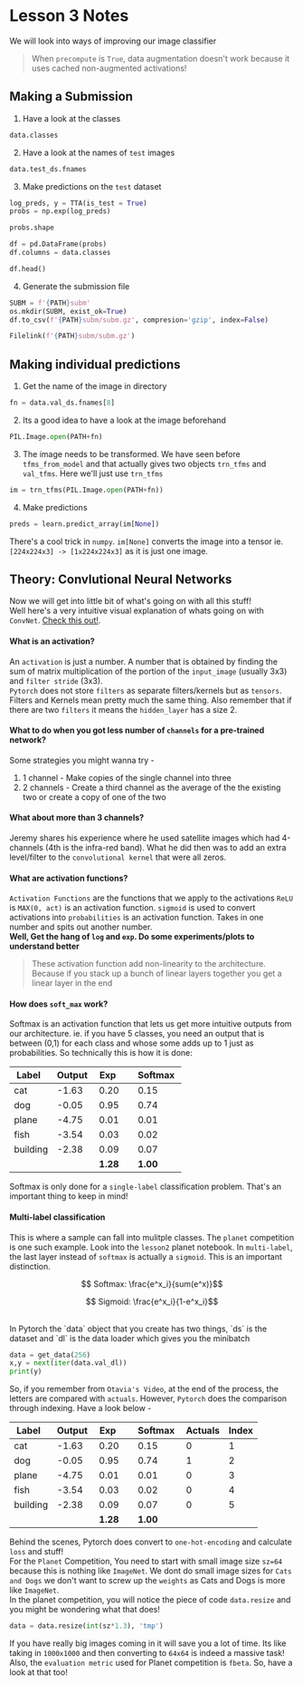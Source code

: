 # Lesson 3 Notes
We will look into ways of improving our image  classifier

>When `precompute` is `True`, data augmentation doesn't work because it uses cached non-augmented activations! 

## Making a Submission

1. Have a look at the classes 
```python
data.classes
```
2. Have a look at the names of `test` images
```python
data.test_ds.fnames
```
3. Make predictions on the `test` dataset
```python
log_preds, y = TTA(is_test = True)
probs = np.exp(log_preds)

probs.shape

df = pd.DataFrame(probs)
df.columns = data.classes

df.head()
```
4. Generate the submission file
```python
SUBM = f'{PATH}subm'
os.mkdir(SUBM, exist_ok=True)
df.to_csv(f'{PATH}subm/subm.gz', compresion='gzip', index=False) 

Filelink(f'{PATH}subm/subm.gz')
```

## Making individual predictions 
1. Get the name of the image in directory
```python
fn = data.val_ds.fnames[8]
```
2. Its a good idea to have a look at the image beforehand
```python
PIL.Image.open(PATH+fn)
```
3. The image needs to be transformed. We have seen before `tfms_from_model` and that actually gives two objects `trn_tfms` and `val_tfms`.
Here we'll just use `trn_tfms`
```python
im = trn_tfms(PIL.Image.open(PATH+fn))
```
4. Make predictions
```python
preds = learn.predict_array(im[None])
```
There's a cool trick in `numpy`. `im[None]` converts the image into a tensor ie. `[224x224x3] -> [1x224x224x3]` as it is just one image.

## Theory: Convlutional Neural Networks
Now we will get into little bit of what's going on with all this stuff!<br>
Well here's a very intuitive visual explanation of whats going on with `ConvNet`. [Check this out!](https://www.youtube.com/watch?v=Oqm9vsf_hvU). 

#### What is an activation?
An `activation` is just a number. A number that is obtained by finding the sum of matrix multiplication of the portion of the `input_image` (usually 3x3) and `filter stride` (3x3).
<br>
`Pytorch` does not store `filters` as separate filters/kernels but as `tensors`. Filters and  Kernels mean pretty much the same thing.
Also remember that if there are two `filters` it means the `hidden_layer` has a size 2.

#### What to do when you got less number of `channels` for a pre-trained network?
Some strategies you might wanna try -
1. 1 channel  - Make copies of the single channel into three
1. 2 channels - Create a third channel as the average of the the existing two or create a copy of one of the two

#### What about more than 3 channels?
Jeremy shares his experience where he used satellite images which had 4-channels (4th is the infra-red band). What he did then was to add an extra level/filter to the `convolutional kernel` that were all zeros.

#### What are activation functions?
`Activation Functions` are the functions that we apply to the activations `ReLU` is `MAX(0, act)` is an activation function. `sigmoid` 
is used to convert activations into `probabilities` is an activation function. Takes in one number and spits out another number.
<br>
**Well, Get the hang of `log` and `exp`. Do some experiments/plots to understand better**

> These activation function add non-linearity to the architecture. Because if you stack up a bunch of linear layers together you get
a linear layer in the end

#### How does `soft_max` work?

Softmax is an activation function that lets us get more intuitive outputs from our architecture. ie. if you have 5 classes, you need an output that is between (0,1) for each class and whose some adds up to 1 just as probabilities. So technically this is how it is done:

|Label   |Output  |Exp      |Softmax  |
|--------|--------|---------|---------|
|cat     |-1.63   |0.20     |0.15     |
|dog     |-0.05   |0.95     |0.74     |
|plane   |-4.75   |0.01     |0.01     |
|fish    |-3.54   |0.03     |0.02     |
|building|-2.38   |0.09     |0.07     |
|        |        |**1.28** |**1.00** |

Softmax is only done for a `single-label` classification problem. That's an important thing to keep in mind! 

#### Multi-label classification
This is where a sample can fall into mulitple classes. The `planet` competition is one such example. Look into the `lesson2` planet notebook.
In `multi-label`, the  last layer instead of `softmax` is actually a `sigmoid`. This is an important distinction. 

$$ Softmax: \frac{e^x_i}{sum(e^x)}$$

$$ Sigmoid: \frac{e^x_i}{1-e^x_i}$$

<br>
In Pytorch the `data` object that you create has two things, `ds` is the dataset and `dl` is the data loader which gives you the minibatch

```python
data = get_data(256)
x,y = next(iter(data.val_dl))
print(y)
```
So, if you remember from `Otavia's Video`, at the end of the process, the letters are compared with `actuals`. However, `Pytorch` does the comparison through indexing. Have a look below -

|Label   |Output  |Exp      |Softmax  |Actuals |Index   |
|--------|--------|---------|---------|--------|--------|
|cat     |-1.63   |0.20     |0.15     |0       |1       |
|dog     |-0.05   |0.95     |0.74     |1       |2       |
|plane   |-4.75   |0.01     |0.01     |0       |3       |
|fish    |-3.54   |0.03     |0.02     |0       |4       |
|building|-2.38   |0.09     |0.07     |0       |5       |
|        |        |**1.28** |**1.00** |        |        |

Behind the scenes, Pytorch does convert to `one-hot-encoding` and calculate `loss` and stuff!<br>
For the `Planet` Competition, You need to start with small image size `sz=64` because this is nothing like `ImageNet`. We dont do small image sizes for `Cats and Dogs` we don't want to screw up the `weights` as Cats and Dogs is more like `ImageNet`.
<br>
In the planet competition, you will notice the piece of code `data.resize` and you might be wondering what that does!

```python
data = data.resize(int(sz*1.3), 'tmp')
```
If you have really big images coming in it will save you a lot of time. Its like taking in `1000x1000` and then converting to `64x64` is indeed a massive task!
<br>
Also, the `evaluation metric` used for Planet competition is `fbeta`. So, have a look at that too!


